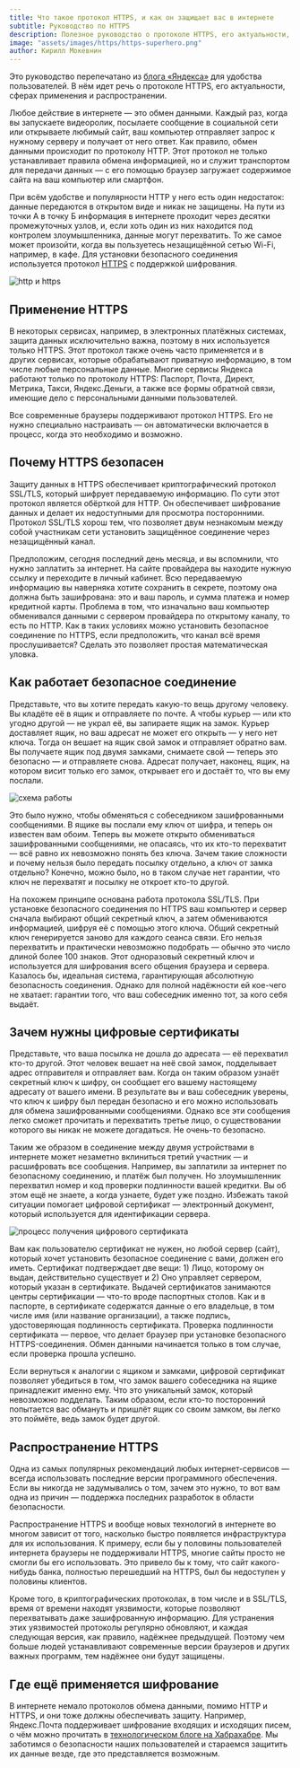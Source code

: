 ```yaml
---
title: Что такое протокол HTTPS, и как он защищает вас в интернете
subtitle: Руководство по HTTPS
description: Полезное руководство о протоколе HTTPS, его актуальности, сферах применения и распространении
image: "assets/images/https/https-superhero.png"
author: Кирилл Мокевнин
---
```


Это руководство перепечатано из [блога «Яндекса»](https://yandex.ru/blog/company/77455) для удобства пользователей. В нём идет речь о протоколе HTTPS, его актуальности, сферах применения и распространении.

Любое действие в интернете — это обмен данными. Каждый раз, когда вы запускаете видеоролик, посылаете сообщение в социальной сети или открываете любимый сайт, ваш компьютер отправляет запрос к нужному серверу и получает от него ответ. Как правило, обмен данными происходит по протоколу HTTP. Этот протокол не только устанавливает правила обмена информацией, но и служит транспортом для передачи данных — с его помощью браузер загружает содержимое сайта на ваш компьютер или смартфон.

<Banner name="course-http" />

При всём удобстве и популярности HTTP у него есть один недостаток: данные передаются в открытом виде и никак не защищены. На пути из точки А в точку Б информация в интернете проходит через десятки промежуточных узлов, и, если хоть один из них находится под контролем злоумышленника, данные могут перехватить. То же самое может произойти, когда вы пользуетесь незащищённой сетью Wi-Fi, например, в кафе. Для установки безопасного соединения используется протокол [HTTPS](https://ru.wikipedia.org/wiki/HTTPS) с поддержкой шифрования.

![http и https](/assets/images/https/1.png)

## Применение HTTPS
В некоторых сервисах, например, в электронных платёжных системах, защита данных исключительно важна, поэтому в них используется только HTTPS. Этот протокол также очень часто применяется и в других сервисах, которые обрабатывают приватную информацию, в том числе любые персональные данные. Многие сервисы Яндекса работают только по протоколу HTTPS: Паспорт, Почта, Директ, Метрика, Такси, Яндекс.Деньги, а также все формы обратной связи, имеющие дело с персональными данными пользователей.

Все современные браузеры поддерживают протокол HTTPS. Его не нужно специально настраивать — он автоматически включается в процесс, когда это необходимо и возможно.

## Почему HTTPS безопасен
Защиту данных в HTTPS обеспечивает криптографический протокол SSL/TLS, который шифрует передаваемую информацию. По сути этот протокол является обёрткой для HTTP. Он обеспечивает шифрование данных и делает их недоступными для просмотра посторонними. Протокол SSL/TLS хорош тем, что позволяет двум незнакомым между собой участникам сети установить защищённое соединение через незащищённый канал.

Предположим, сегодня последний день месяца, и вы вспомнили, что нужно заплатить за интернет. На сайте провайдера вы находите нужную ссылку и переходите в личный кабинет. Всю передаваемую информацию вы наверняка хотите сохранить в секрете, поэтому она должна быть зашифрована: это и ваш пароль, и сумма платежа и номер кредитной карты. Проблема в том, что изначально ваш компьютер обменивался данными с сервером провайдера по открытому каналу, то есть по HTTP. Как в таких условиях можно установить безопасное соединение по HTTPS, если предположить, что канал всё время прослушивается? Сделать это позволяет простая математическая уловка.

## Как работает безопасное соединение
Представьте, что вы хотите передать какую-то вещь другому человеку. Вы кладёте её в ящик и отправляете по почте. А чтобы курьер — или кто угодно другой — не украл её, вы запираете ящик на замок. Курьер доставляет ящик, но ваш адресат не может его открыть — у него нет ключа. Тогда он вешает на ящик свой замок и отправляет обратно вам. Вы получаете ящик под двумя замками, снимаете свой — теперь это безопасно — и отправляете снова. Адресат получает, наконец, ящик, на котором висит только его замок, открывает его и достаёт то, что вы ему послали.

![схема работы](/assets/images/https/2.png)

Это было нужно, чтобы обменяться с собеседником зашифрованными сообщениями. В ящике вы послали ему ключ от шифра, и теперь он известен вам обоим. Теперь вы можете открыто обмениваться зашифрованными сообщениями, не опасаясь, что их кто-то перехватит — всё равно их невозможно понять без ключа. Зачем такие сложности и почему нельзя было передать посылку отдельно, а ключ от замка отдельно? Конечно, можно было, но в таком случае нет гарантии, что ключ не перехватят и посылку не откроет кто-то другой.

На похожем принципе основана работа протокола SSL/TLS. При установке безопасного соединения по HTTPS ваш компьютер и сервер сначала выбирают общий секретный ключ, а затем обмениваются информацией, шифруя её с помощью этого ключа. Общий секретный ключ генерируется заново для каждого сеанса связи. Его нельзя перехватить и практически невозможно подобрать — обычно это число длиной более 100 знаков. Этот одноразовый секретный ключ и используется для шифрования всего общения браузера и сервера. Казалось бы, идеальная система, гарантирующая абсолютную безопасность соединения. Однако для полной надёжности ей кое-чего не хватает: гарантии того, что ваш собеседник именно тот, за кого себя выдаёт.

## Зачем нужны цифровые сертификаты
Представьте, что ваша посылка не дошла до адресата — её перехватил кто-то другой. Этот человек вешает на неё свой замок, подделывает адрес отправителя и отправляет вам. Когда он таким образом узнаёт секретный ключ к шифру, он сообщает его вашему настоящему адресату от вашего имени. В результате вы и ваш собеседник уверены, что ключ к шифру был передан безопасно и его можно использовать для обмена зашифрованными сообщениями. Однако все эти сообщения легко сможет прочитать и перехватить третье лицо, о существовании которого вы никак не можете догадаться. Не очень-то безопасно.

Таким же образом в соединение между двумя устройствами в интернете может незаметно вклиниться третий участник — и расшифровать все сообщения. Например, вы заплатили за интернет по безопасному соединению, и платёж был получен. Но злоумышленник перехватил номер и код проверки подлинности вашей кредитки. Вы об этом ещё не знаете, а когда узнаете, будет уже поздно. Избежать такой ситуации помогает цифровой сертификат — электронный документ, который используется для идентификации сервера.

![процесс получения цифрового сертификата](/assets/images/https/3.png)

Вам как пользователю сертификат не нужен, но любой сервер (сайт), который хочет установить безопасное соединение с вами, должен его иметь. Сертификат подтверждает две вещи: 1) Лицо, которому он выдан, действительно существует и 2) Оно управляет сервером, который указан в сертификате. Выдачей сертификатов занимаются центры сертификации — что-то вроде паспортных столов. Как и в паспорте, в сертификате содержатся данные о его владельце, в том числе имя (или название организации), а также подпись, удостоверяющая подлинность сертификата. Проверка подлинности сертификата — первое, что делает браузер при установке безопасного HTTPS-соединения. Обмен данными начинается только в том случае, если проверка прошла успешно.

Если вернуться к аналогии с ящиком и замками, цифровой сертификат позволяет убедиться в том, что замок вашего собеседника на ящике принадлежит именно ему. Что это уникальный замок, который невозможно подделать. Таким образом, если кто-то посторонний попытается вас обмануть и пришлёт ящик со своим замком, вы легко это поймёте, ведь замок будет другой.

## Распространение HTTPS
Одна из самых популярных рекомендаций любых интернет-сервисов — всегда использовать последние версии программного обеспечения. Если вы никогда не задумывались о том, зачем это нужно, то вот вам одна из причин — поддержка последних разработок в области безопасности.

Распространение HTTPS и вообще новых технологий в интернете во многом зависит от того, насколько быстро появляется инфраструктура для их использования. К примеру, если бы у половины пользователей интернета браузеры не поддерживали HTTPS, многие сайты просто не смогли бы его использовать. Это привело бы к тому, что сайт какого-нибудь банка, полностью перешедший на HTTPS, был бы недоступен у половины клиентов.

Кроме того, в криптографических протоколах, в том числе и в SSL/TLS, время от времени находят уязвимости, которые позволяют перехватывать даже зашифрованную информацию. Для устранения этих уязвимостей протоколы регулярно обновляют, и каждая следующая версия, как правило, надёжнее предыдущей. Поэтому чем больше людей устанавливают современные версии браузеров и других важных программ, тем надёжнее они будут защищены.

## Где ещё применяется шифрование
В интернете немало протоколов обмена данными, помимо HTTP и HTTPS, и они тоже должны обеспечивать защиту. Например, Яндекс.Почта поддерживает шифрование входящих и исходящих писем, о чём можно прочитать в [технологическом блоге на Хабрахабре](https://habr.com/ru/company/yandex/blog/203882/). Мы заботимся о безопасности наших пользователей и стараемся защитить их данные везде, где это представляется возможным.
